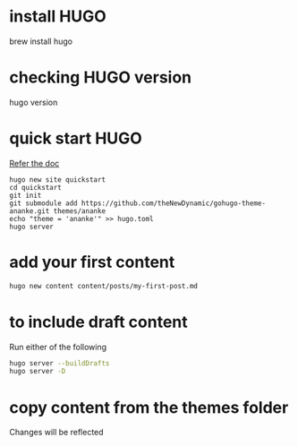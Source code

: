 # install HUGO

brew install hugo

# checking HUGO version

hugo version

# quick start HUGO

[Refer the doc](https://gohugo.io/getting-started/quick-start/)

```shell
hugo new site quickstart
cd quickstart
git init
git submodule add https://github.com/theNewDynamic/gohugo-theme-ananke.git themes/ananke
echo "theme = 'ananke'" >> hugo.toml
hugo server
```


# add your first content

```sh
hugo new content content/posts/my-first-post.md
```

# to include draft content

Run either of the following

```sh
hugo server --buildDrafts
hugo server -D
```

# copy content from the themes folder

Changes will be reflected
